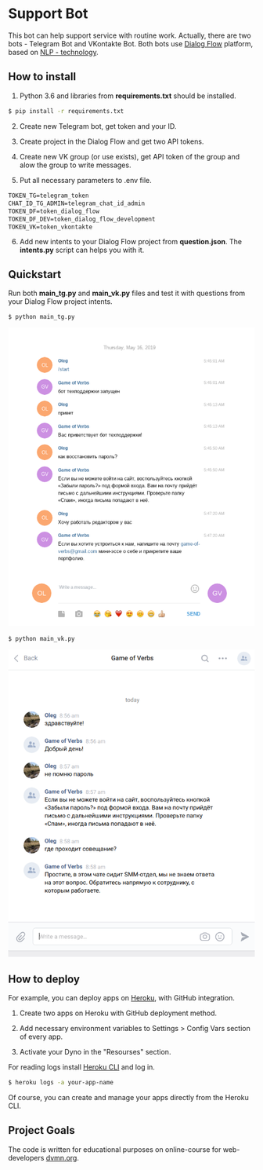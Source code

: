 # Support Bot

This bot can help support service with routine work. Actually, there are two bots  - Telegram Bot and VKontakte Bot. Both bots use [Dialog Flow](https://dialogflow.com/) platform, based on [NLP - technology](https://en.wikipedia.org/wiki/Natural_language_processing).

## How to install

1. Python 3.6 and libraries from **requirements.txt** should be installed.

```bash
$ pip install -r requirements.txt
```

2. Create new Telegram bot, get token and your ID.

3. Create project in the Dialog Flow and get two API tokens.

4. Create new VK group (or use exists), get API token of the group and alow the group to write messages.

5. Put all necessary parameters to .env file.

```
TOKEN_TG=telegram_token
CHAT_ID_TG_ADMIN=telegram_chat_id_admin
TOKEN_DF=token_dialog_flow
TOKEN_DF_DEV=token_dialog_flow_development
TOKEN_VK=token_vkontakte

```

6. Add new intents to your Dialog Flow project from **question.json**. The **intents.py** script can helps you with it.


## Quickstart

Run both **main_tg.py** and **main_vk.py** files and test it with questions from your Dialog Flow project intents.

```bash
$ python main_tg.py
```

![TG screenshot](screenshots/tg.png)


```bash
$ python main_vk.py
```

![VK screenshot](screenshots/vk.png)

## How to deploy

For example, you can deploy apps on [Heroku](https://heroku.com), with
GitHub integration.

1. Create two apps on Heroku with GitHub deployment method. 

2. Add necessary environment variables to Settings > Config Vars section of every app.

3. Activate your Dyno in the "Resourses" section.

For reading logs install [Heroku CLI](https://devcenter.heroku.com/articles/heroku-cli#download-and-install) and log in.

```bash
$ heroku logs -a your-app-name
```

Of course, you can create and manage your apps directly from the Heroku CLI.


## Project Goals

The code is written for educational purposes on online-course for
web-developers [dvmn.org](https://dvmn.org/).
